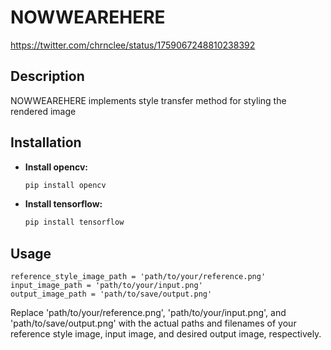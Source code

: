 # NOWWEAREHERE
https://twitter.com/chrnclee/status/1759067248810238392

## Description

NOWWEAREHERE implements style transfer method for styling the rendered image

## Installation

- **Install opencv:**
  ```bash
  pip install opencv

- **Install tensorflow:**
  ```bash
  pip install tensorflow

## Usage

`` reference_style_image_path = 'path/to/your/reference.png' `` <br>
`` input_image_path = 'path/to/your/input.png' `` <br>
`` output_image_path = 'path/to/save/output.png' ``


Replace 'path/to/your/reference.png', 'path/to/your/input.png', and 'path/to/save/output.png' with the actual paths and filenames of your reference style image, input image, and desired output image, respectively.

